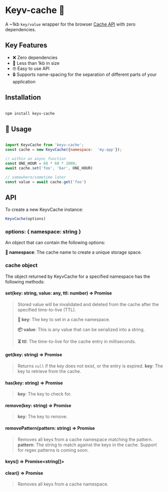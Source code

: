 
# Keyv-cache 🚀

 A ~1kb `key/value` wrapper for the browser [Cache API](https://developer.mozilla.org/en-US/docs/Web/API/Cache) with zero dependencies.

## Key Features

- ❌ Zero dependencies
- 📏 Less than 1kb in size
- 🤓 Easy to use API
- 🔒 Supports name-spacing for the separation of different parts of your application

## Installation

```bash

npm install keyv-cache

```

## 📖 Usage

```js

import KeyvCache from 'keyv-cache';
const cache = new KeyvCache({namespace:  'my-app'});

// within an async function
const ONE_HOUR = 60 * 60 * 1000;
await cache.set('foo', 'bar', ONE_HOUR)

// somewhere/sometime later
const value = await cache.get('foo')
```

## API

To create a new KeyvCache instance:

```js
KeyvCache(options)
```

### options: { namespace: string }

An object that can contain the following options:

**🔑 namespace**: The cache name to create a unique storage space.

### cache object

The object returned by KeyvCache for a specified namespace has the following methods:

#### set(key: string, value: any, ttl: number) => Promise<void>

> Stored value will be invalidated and deleted from the cache after the specified time-to-live (TTL).
>
> **🔑 key**: The key to set in a cache namespace.
>
> **📦 value**: This is any value that can be serialized into a string.
>
> **⏳ ttl**: The time-to-live for the cache entry in milliseconds.

#### get(key: string) => Promise<any>

> Returns `null` if the key does not exist, or the entry is expired.
> **key**: The key to retrieve from the cache.

#### has(key: string) => Promise<boolean>

> **key**: The key to check for.

#### remove(key: string) => Promise<void>

> **key**: The key to remove.

#### removePattern(pattern: string) => Promise<void>

> Removes all keys from a cache namespace matching the pattern.
> **pattern**: The string to match against the keys in the cache. Support for regex patterns is coming soon.

#### keys() => Promise<string[]>

#### clear() => Promise<void>

> Removes all keys from a cache namespace.

